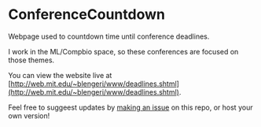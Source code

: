 # ConferenceCountdown
Webpage used to countdown time until conference deadlines.

I work in the ML/Compbio space, so these conferences are focused on those themes.

You can view the website live at [http://web.mit.edu/~blengeri/www/deadlines.shtml](http://web.mit.edu/~blengeri/www/deadlines.shtml).

Feel free to suggeest updates by [making an issue](https://github.com/blengerich/ConferenceCountdown/issues) on this repo, or host your own version!
